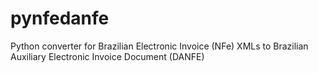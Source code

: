 # pynfedanfe
Python converter for Brazilian Electronic Invoice (NFe) XMLs to Brazilian Auxiliary Electronic Invoice Document (DANFE)

